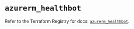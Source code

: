 # `azurerm_healthbot`

Refer to the Terraform Registry for docs: [`azurerm_healthbot`](https://registry.terraform.io/providers/hashicorp/azurerm/4.20.0/docs/resources/healthbot).
